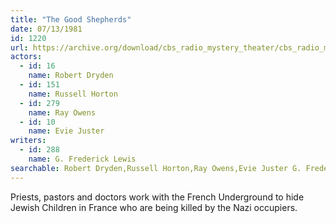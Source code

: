 ```yaml
---
title: "The Good Shepherds"
date: 07/13/1981
id: 1220
url: https://archive.org/download/cbs_radio_mystery_theater/cbs_radio_mystery_theater-1201-1250.zip/cbs_radio_mystery_theater-1201-1250%2Fcbsrmt_1220_the_good_shepherds.mp3
actors:  
  - id: 16
    name: Robert Dryden  
  - id: 151
    name: Russell Horton  
  - id: 279
    name: Ray Owens  
  - id: 10
    name: Evie Juster
writers:  
  - id: 288
    name: G. Frederick Lewis
searchable: Robert Dryden,Russell Horton,Ray Owens,Evie Juster G. Frederick Lewis
---
```

Priests, pastors and doctors work with the French Underground to hide Jewish Children in France who are being killed by the Nazi occupiers.